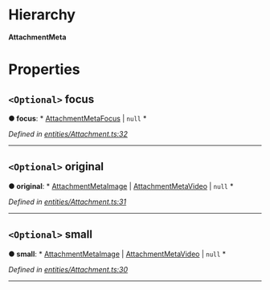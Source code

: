 

# Hierarchy

**AttachmentMeta**

# Properties

<a id="focus"></a>

## `<Optional>` focus

**● focus**: * [AttachmentMetaFocus](_entities_attachment_.attachmentmetafocus.md) &#124; `null`
*

*Defined in [entities/Attachment.ts:32](https://github.com/lagunehq/core/blob/8aa3625/src/entities/Attachment.ts#L32)*

___
<a id="original"></a>

## `<Optional>` original

**● original**: * [AttachmentMetaImage](_entities_attachment_.attachmentmetaimage.md) &#124; [AttachmentMetaVideo](_entities_attachment_.attachmentmetavideo.md) &#124; `null`
*

*Defined in [entities/Attachment.ts:31](https://github.com/lagunehq/core/blob/8aa3625/src/entities/Attachment.ts#L31)*

___
<a id="small"></a>

## `<Optional>` small

**● small**: * [AttachmentMetaImage](_entities_attachment_.attachmentmetaimage.md) &#124; [AttachmentMetaVideo](_entities_attachment_.attachmentmetavideo.md) &#124; `null`
*

*Defined in [entities/Attachment.ts:30](https://github.com/lagunehq/core/blob/8aa3625/src/entities/Attachment.ts#L30)*

___

